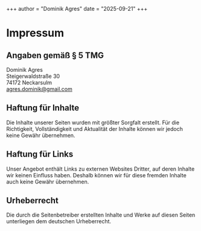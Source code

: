 +++
author = "Dominik Agres"
date = "2025-09-21"
+++

# Impressum

## Angaben gemäß § 5 TMG

Dominik Agres \
Steigerwaldstraße 30 \
74172 Neckarsulm \
agres.dominik@gmail.com

## Haftung für Inhalte
Die Inhalte unserer Seiten wurden mit größter Sorgfalt erstellt. Für die Richtigkeit, Vollständigkeit und Aktualität der Inhalte können wir jedoch keine Gewähr übernehmen.

## Haftung für Links
Unser Angebot enthält Links zu externen Websites Dritter, auf deren Inhalte wir keinen Einfluss haben. Deshalb können wir für diese fremden Inhalte auch keine Gewähr übernehmen.

## Urheberrecht
Die durch die Seitenbetreiber erstellten Inhalte und Werke auf diesen Seiten unterliegen dem deutschen Urheberrecht.
